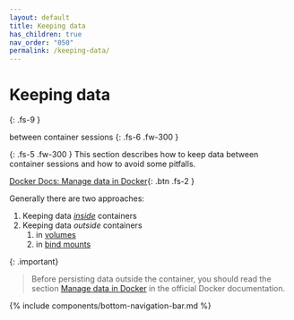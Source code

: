 ```yaml
---
layout: default
title: Keeping data
has_children: true
nav_order: "050"
permalink: /keeping-data/
---
```


# Keeping data
{: .fs-9 }

between container sessions
{: .fs-6 .fw-300 }

{: .fs-5 .fw-300 }
This section describes how to keep data between container sessions and how to avoid some pitfalls.

[Docker Docs: Manage data in Docker][docker-docs-storage]{: .btn .fs-2 }

Generally there are two approaches:

1. Keeping data [*inside*][this-data-inside] containers
2. Keeping data *outside* containers
   1. in [volumes][this-using-volumes]
   2. in [bind mounts][this-using-bind-mounts]

{: .important}
> Before persisting data outside the container, you should read the section [Manage data in Docker][docker-docs-storage] in the official Docker documentation.

{% include components/bottom-navigation-bar.md %}

<!-- ---- -->

[this-goto-previous-page]: {{site.baseurl}}/version-sticker/
[this-goto-next-page]: {{site.baseurl}}/data-inside/

[this-data-inside]: {{site.baseurl}}/data-inside/
[this-using-volumes]: {{site.baseurl}}/using-volumes/
[this-using-bind-mounts]: {{site.baseurl}}/using-bind-mounts/

[docker-docs-storage]: https://docs.docker.com/storage/
